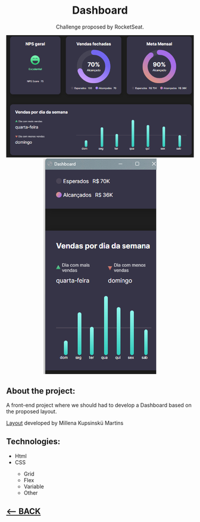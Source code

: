 <div align="center">
    <h1>Dashboard</h1>
    <p>Challenge proposed by RocketSeat.</p>
    <img src="../img/08-preview2.png">
    <img src="../img/08-preview3.png">
</div>

<h2>About the project:</h2>
<p>A front-end project where we should had to develop a Dashboard based on the proposed layout.</p>
<p><a href="https://www.figma.com/community/file/1202607074523509182">Layout</a> developed by 
Millena Kupsinskü Martins</p>


<h2>Technologies:</h2>
<ul>
    <li>Html</li>
    <li>CSS</li>
    <ul>
    <li>Grid</li>
    <li>Flex</li>
    <li>Variable</li>
    <li>Other</li>
    </ul>
</ul> 


<h2>
<a href="https://github.com/AdrianoR85/Front-End"><-- BACK</a>
</h2>

